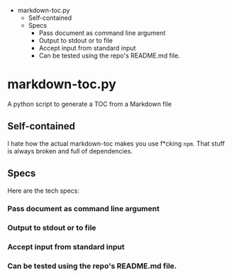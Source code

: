 * markdown-toc.py
    + Self-contained
    + Specs
        - Pass document as command line argument
        - Output to stdout or to file
        - Accept input from standard input
        - Can be tested using the repo's README.md file.
<a name='markdown-toc-py'></a>
# markdown-toc.py

A python script to generate a TOC from a Markdown file

<a name='Self-contained'></a>
## Self-contained

I hate how the actual markdown-toc makes you use f*cking `npm`.
That stuff is always broken and full of dependencies.

<a name='Specs'></a>
## Specs

Here are the tech specs:

<a name='Pass-document-as-command-line-argument'></a>
### Pass document as command line argument

<a name='Output-to-stdout-or-to-file'></a>
### Output to stdout or to file

<a name='Accept-input-from-standard-input'></a>
### Accept input from standard input

<a name='Can-be-tested-using-the-repo-s-README-md-file'></a>
### Can be tested using the repo's README.md file.


